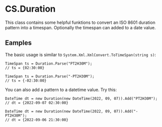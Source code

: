 # CS.Duration

This class contains some helpful funktions to convert an ISO 8601 duration pattern into a timespan. Optionally the timespan can added to a date value.

## Eamples

The basic usage is similar to `System.Xml.XmlConvert.ToTimeSpan(string s)`:
```
TimeSpan ts = Duration.Parse("PT2H30M");
// ts = {02:30:00}

TimeSpan ts = Duration.Parse("-PT2H30M");
// ts = {-02:30:00}
```

You can also add a pattern to a datetime value. Try this:
```
DateTime dt = new Duration(new DateTime(2022, 09, 07)).Add("PT2H30M");
// dt = {2022-09-07 02:30:00}

DateTime dt = new Duration(new DateTime(2022, 09, 07)).Add("-PT2H30M");
// dt = {2022-09-06 21:30:00}
```

